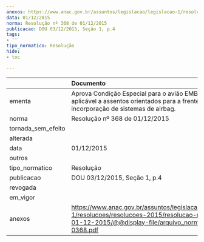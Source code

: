 ```yaml
---
anexos: https://www.anac.gov.br/assuntos/legislacao/legislacao-1/resolucoes/resolucoes-2015/resolucao-no-368-de-01-12-2015/@@display-file/arquivo_norma/RA2015-0368.pdf
data: 01/12/2015
norma: Resolução nº 368 de 01/12/2015
publicacao: DOU 03/12/2015, Seção 1, p.4
tags:
- ''
tipo_normatico: Resolução
hide: 
- toc 
 
---
```


|                    | Documento                                                                                                                                                       |
|:-------------------|:----------------------------------------------------------------------------------------------------------------------------------------------------------------|
| ementa             | Aprova Condição Especial para o avião EMB-545, aplicável a assentos orientados para a frente com incorporação de sistemas de airbag.                            |
| norma              | Resolução nº 368 de 01/12/2015                                                                                                                                  |
| tornada_sem_efeito |                                                                                                                                                                 |
| alterada           |                                                                                                                                                                 |
| data               | 01/12/2015                                                                                                                                                      |
| outros             |                                                                                                                                                                 |
| tipo_normatico     | Resolução                                                                                                                                                       |
| publicacao         | DOU 03/12/2015, Seção 1, p.4                                                                                                                                    |
| revogada           |                                                                                                                                                                 |
| em_vigor           |                                                                                                                                                                 |
| anexos             | https://www.anac.gov.br/assuntos/legislacao/legislacao-1/resolucoes/resolucoes-2015/resolucao-no-368-de-01-12-2015/@@display-file/arquivo_norma/RA2015-0368.pdf |